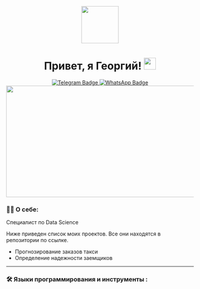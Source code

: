 <div id="header" align="center">
  <img src="https://media2.giphy.com/media/pdE5y1A7WzKn2kgPdN/200.webp?cid=790b76118gk1mk9rw0otokp3lwjhsmj26g6h99issy0af755&ep=v1_stickers_search&rid=200.webp&ct=s" width="100"/>
</div>

<h1 align="center">
  Привет, я Георгий!
  <img src="https://github.com/blackcater/blackcater/raw/main/images/Hi.gif" height="32"/>
</h1>

<div id="badges" align="center">
  <a href="https://t.me/Gosha_Turkiya">
    <img src="https://img.shields.io/badge/Telegram-blue?style=for-the-badge&logo=telegram&logoColor=white" alt="Telegram Badge"/>
  </a>
  <a href="https://wa.me/79529076307">
    <img src="https://img.shields.io/badge/WhatsApp-green?style=for-the-badge&logo=whatsapp&logoColor=white" alt="WhatsApp Badge"/>
  </a>
</div>

<div align="center">
  <img src="https://media.giphy.com/media/dWesBcTLavkZuG35MI/giphy.gif" width="600" height="300"/>
</div>

### :man_technologist: О себе:
Специалист по Data Science

Ниже приведен список моих проектов. Все они находятся в репозитории по ссылке.
* Прогнозирование заказов такси
* Определение надежности заемщиков
---

### :hammer_and_wrench: Языки программирования и инструменты : 
